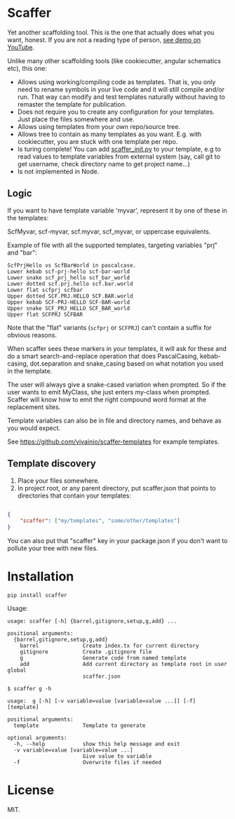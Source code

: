 # Scaffer

Yet another scaffolding tool. This is the one that actually does what you want, honest. If you are not a reading type of
person, [see demo on YouTube](https://www.youtube.com/watch?v=WrXONcpl87A).

Unlike many other scaffolding tools (like cookiecutter, angular schematics etc), this one:

- Allows using working/compiling code as templates. That is, you only need to rename symbols in your live code and
it will still compile and/or run. That way can modify and test templates naturally without having to remaster the template for publication.
- Does not require you to create any configuration for your templates. Just place the files somewhere and use.
- Allows using templates from your own repo/source tree.
- Allows tree to contain as many templates as you want. E.g. with cookiecutter, you are stuck with one template per repo.
- Is turing complete! You can add [scaffer_init.py](https://github.com/vivainio/scaffer-templates/blob/master/templates/cs-lib/scaffer_init.py) 
  to your template, e.g to read values to template variables from external system (say, call git to get username, 
  check directory name to get project name...)
- Is not implemented in Node.

## Logic

If you want to have template variable 'myvar', represent it by one of these in the templates:

ScfMyvar, scf-myvar, scf.myvar, scf_myvar, or uppercase equivalents.

Example of file with all the supported templates, targeting variables "prj" and "bar":
```
ScfPrjHello vs ScfBarWorld in pascalcase.
Lower kebab scf-prj-hello scf-bar-world
Lower snake scf_prj_hello scf_bar_world
Lower dotted scf.prj.hello scf.bar.world
Lower flat scfprj scfbar
Upper dotted SCF.PRJ.HELLO SCF.BAR.world
Upper kebab SCF-PRJ-HELLO SCF-BAR-world
Upper snake SCF_PRJ_HELLO SCF_BAR_world
Upper flat SCFPRJ SCFBAR
```

Note that the "flat" variants (`scfprj` or `SCFPRJ`) can't contain a suffix for obvious reasons.

When scaffer sees these markers in your templates, it will ask for these and do a smart search-and-replace operation that does
PascalCasing, kebab-casing, dot.separation and snake_casing based on what notation you used in the template.

The user will always give a snake-cased variation when prompted. So if the user wants to emit MyClass, she just enters
my-class when prompted. Scaffer will know how to emit the right compound word format at the replacement sites.

Template variables can also be in file and directory names, and behave as you would expect.

See https://github.com/vivainio/scaffer-templates for example templates.

## Template discovery

1. Place your files somewhere.
2. In project root, or any parent directory, put scaffer.json that points to directories that contain your templates:

```json

{
    "scaffer": ["my/templates", "some/other/templates"]
}

```


You can also put that "scaffer" key in your package.json if you don't want to pollute your tree with new files.


# Installation

```
pip install scaffer
```

Usage:

```
usage: scaffer [-h] {barrel,gitignore,setup,g,add} ...

positional arguments:
  {barrel,gitignore,setup,g,add}
    barrel              Create index.tx for current directory
    gitignore           Create .gitignore file
    g                   Generate code from named template
    add                 Add current directory as template root in user global
                        scaffer.json

$ scaffer g -h

usage:  g [-h] [-v variable=value [variable=value ...]] [-f] [template]

positional arguments:
  template              Template to generate

optional arguments:
  -h, --help            show this help message and exit
  -v variable=value [variable=value ...]
                        Give value to variable
  -f                    Overwrite files if needed

```


# License

MIT.
